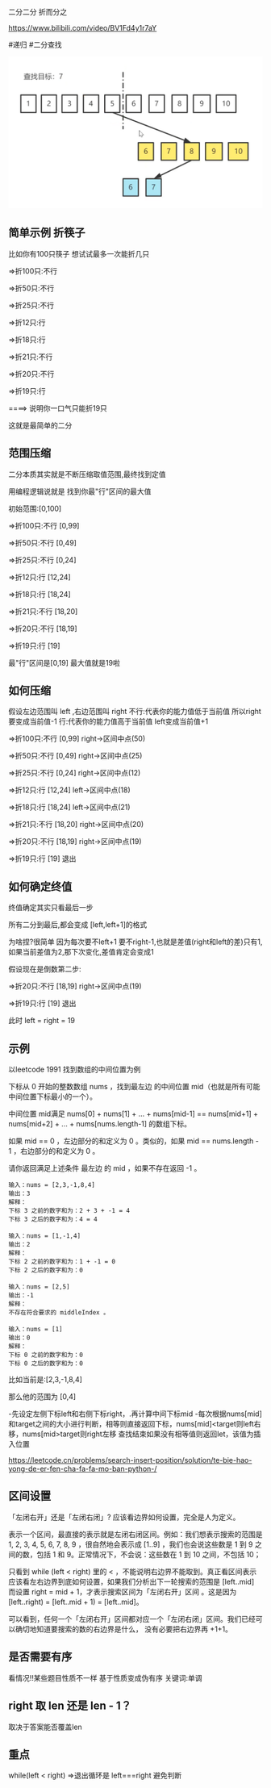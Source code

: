 二分二分 折而分之

https://www.bilibili.com/video/BV1Fd4y1r7aY

#递归 #二分查找



![Pasted image 20220919235928](../../images/Pasted%20image%2020220919235928.png)  




## 简单示例 折筷子

比如你有100只筷子 想试试最多一次能折几只

=>折100只:不行

=>折50只:不行

=>折25只:不行

=>折12只:行

=>折18只:行

=>折21只:不行

=>折20只:不行

=>折19只:行

====> 说明你一口气只能折19只

这就是最简单的二分

## 范围压缩

二分本质其实就是不断压缩取值范围,最终找到定值

用编程逻辑说就是 找到你最"行"区间的最大值

初始范围:[0,100]

=>折100只:不行 [0,99]

=>折50只:不行  [0,49]

=>折25只:不行  [0,24]

=>折12只:行    [12,24]

=>折18只:行    [18,24]

=>折21只:不行  [18,20]

=>折20只:不行  [18,19]

=>折19只:行    [19]

最"行"区间是[0,19] 最大值就是19啦

## 如何压缩

假设左边范围叫 left ,右边范围叫 right
不行:代表你的能力值低于当前值 所以right要变成当前值-1
行:代表你的能力值高于当前值 left变成当前值+1

=>折100只:不行 [0,99]   right->区间中点(50)

=>折50只:不行  [0,49]   right->区间中点(25)

=>折25只:不行  [0,24]   right->区间中点(12)

=>折12只:行    [12,24]  left->区间中点(18)

=>折18只:行    [18,24]  left->区间中点(21)

=>折21只:不行  [18,20]  right->区间中点(20)

=>折20只:不行  [18,19]  right->区间中点(19)

=>折19只:行    [19]   退出

## 如何确定终值

终值确定其实只看最后一步

所有二分到最后,都会变成 [left,left+1]的格式

为啥捏?很简单 因为每次要不left+1 要不right-1,也就是差值(right和left的差)只有1,如果当前差值为2,那下次变化,差值肯定会变成1

假设现在是倒数第二步:

=>折20只:不行  [18,19]  right->区间中点(19)

=>折19只:行  [19]  退出

此时 left = right = 19

## 示例

以leetcode 1991 找到数组的中间位置为例

下标从 0 开始的整数数组 nums ，找到最左边 的中间位置 mid（也就是所有可能中间位置下标最小的一个）。

中间位置 mid满足 nums[0] + nums[1] + ... + nums[mid-1] == nums[mid+1] + nums[mid+2] + ... + nums[nums.length-1] 的数组下标。

如果 mid == 0 ，左边部分的和定义为 0 。类似的，如果 mid == nums.length - 1 ，右边部分的和定义为 0 。

请你返回满足上述条件 最左边 的 mid ，如果不存在返回 -1 。

```
输入：nums = [2,3,-1,8,4]
输出：3
解释：
下标 3 之前的数字和为：2 + 3 + -1 = 4
下标 3 之后的数字和为：4 = 4

输入：nums = [1,-1,4]
输出：2
解释：
下标 2 之前的数字和为：1 + -1 = 0
下标 2 之后的数字和为：0

输入：nums = [2,5]
输出：-1
解释：
不存在符合要求的 middleIndex 。

输入：nums = [1]
输出：0
解释：
下标 0 之前的数字和为：0
下标 0 之后的数字和为：0
```

比如当前是:[2,3,-1,8,4]

那么他的范围为 [0,4]

-先设定左侧下标left和右侧下标right，.再计算中间下标mid
-每次根据nums[mid]和target之间的大小进行判断，相等则直接返回下标，nums[mid]<target则left右移，nums[mid>target则right左移
查找结束如果没有相等值则返回Iet，该值为插入位置

https://leetcode.cn/problems/search-insert-position/solution/te-bie-hao-yong-de-er-fen-cha-fa-fa-mo-ban-python-/

## 区间设置

「左闭右开」还是「左闭右闭」? 应该看边界如何设置，完全是人为定义。

表示一个区间，最直接的表示就是左闭右闭区间。例如：我们想表示搜索的范围是 1, 2, 3, 4, 5, 6, 7, 8, 9 ，很自然地会表示成 [1..9] ，我们也会说这些数是 1 到 9 之间的数，包括 1 和 9。正常情况下，不会说：这些数在 1 到 10 之间，不包括 10；

只看到 while (left < right) 里的 < ，不能说明右边界不能取到。真正看区间表示应该看左右边界到底如何设置，如果我们分析出下一轮搜索的范围是 [left..mid] 而设置 right = mid + 1，才表示搜索区间为「左闭右开」区间 。这是因为 [left..right) = [left..mid + 1) = [left..mid]。

可以看到，任何一个「左闭右开」区间都对应一个「左闭右闭」区间。我们已经可以确切地知道要搜索的数的右边界是什么， 没有必要把右边界再 +1+1。

## 是否需要有序

看情况!!某些题目性质不一样 基于性质变成伪有序 关键词:单调

## right 取 len 还是 len - 1？

取决于答案能否覆盖len

## 重点

while(left < right) =>退出循环是 left===right 避免判断
